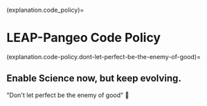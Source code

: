 (explanation.code_policy)=

# LEAP-Pangeo Code Policy

(explanation.code-policy.dont-let-perfect-be-the-enemy-of-good)=

## Enable Science now, but keep evolving.

"Don't let perfect be the enemy of good"
🚧
